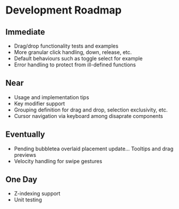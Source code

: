 # Development Roadmap
  
## Immediate
 - Drag/drop functionality tests and examples
 - More granular click handling, down, release, etc.
 - Default behaviours such as toggle select for example
 - Error handling to protect from ill-defined functions

## Near
 - Usage and implementation tips
 - Key modifier support
 - Grouping definition for drag and drop, selection exclusivity, etc.
 - Cursor navigation via keyboard among disaprate components

## Eventually
 - Pending bubbletea overlaid placement update... Tooltips and drag previews
 - Velocity handling for swipe gestures

## One Day
 - Z-indexing support
 - Unit testing